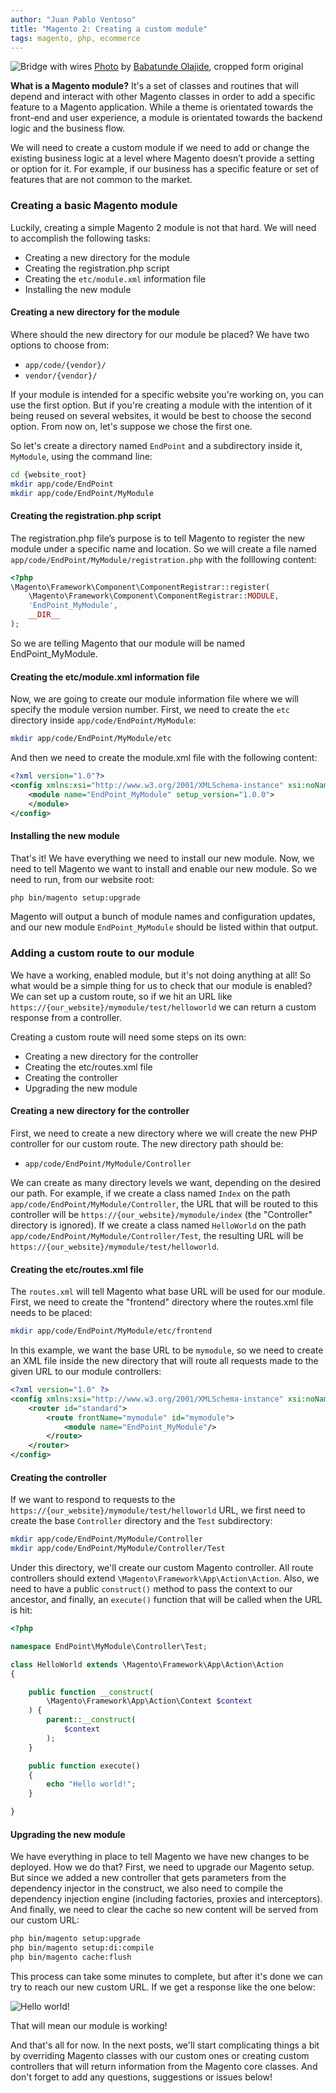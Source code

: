 ```yaml
---
author: "Juan Pablo Ventoso"
title: "Magento 2: Creating a custom module"
tags: magento, php, ecommerce
---
```


<img src="magento-2-creating-a-custom-module/bridge-wires.jpg" alt="Bridge with wires" /> [Photo](https://unsplash.com/photos/q4ZBGVzJskE) by [Babatunde Olajide](https://unsplash.com/@olajidetunde), cropped form original

<b>What is a Magento module?</b> It's a set of classes and routines that will depend and interact with other Magento classes in order to add a specific feature to a Magento application. While a theme is orientated towards the front-end and user experience, a module is orientated towards the backend logic and the business flow.

We will need to create a custom module if we need to add or change the existing business logic at a level where Magento doesn’t provide a setting or option for it. For example, if our business has a specific feature or set of features that are not common to the market.

### Creating a basic Magento module

Luckily, creating a simple Magento 2 module is not that hard. We will need to accomplish the following tasks:

* Creating a new directory for the module
* Creating the registration.php script
* Creating the `etc/module.xml` information file
* Installing the new module

#### Creating a new directory for the module

Where should the new directory for our module be placed? We have two options to choose from:

* `app/code/{vendor}/`
* `vendor/{vendor}/`

If your module is intended for a specific website you're working on, you can use the first option. But if you're creating a module with the intention of it being reused on several websites, it would be best to choose the second option. From now on, let's suppose we chose the first one.

So let's create a directory named `EndPoint` and a subdirectory inside it, `MyModule`, using the command line:

```bash
cd {website_root}
mkdir app/code/EndPoint
mkdir app/code/EndPoint/MyModule
```

#### Creating the registration.php script

The registration.php file’s purpose is to tell Magento to register the new module under a specific name and location.
So we will create a file named `app/code/EndPoint/MyModule/registration.php` with the folllowing content:

```php
<?php
\Magento\Framework\Component\ComponentRegistrar::register(
    \Magento\Framework\Component\ComponentRegistrar::MODULE,
    'EndPoint_MyModule',
    __DIR__
);
```

So we are telling Magento that our module will be named EndPoint_MyModule.

#### Creating the etc/module.xml information file

Now, we are going to create our module information file where we will specify the module version number. First, we need to create the `etc` directory inside `app/code/EndPoint/MyModule`:

```bash
mkdir app/code/EndPoint/MyModule/etc
```

And then we need to create the module.xml file with the following content:

```xml
<?xml version="1.0"?>
<config xmlns:xsi="http://www.w3.org/2001/XMLSchema-instance" xsi:noNamespaceSchemaLocation="urn:magento:framework:Module/etc/module.xsd">
    <module name="EndPoint_MyModule" setup_version="1.0.0">
    </module>
</config>
```

#### Installing the new module

That's it! We have everything we need to install our new module. Now, we need to tell Magento we want to install and enable our new module. So we need to run, from our website root:

```bash
php bin/magento setup:upgrade
```

Magento will output a bunch of module names and configuration updates, and our new module `EndPoint_MyModule` should be listed within that output.

### Adding a custom route to our module

We have a working, enabled module, but it's not doing anything at all! So what would be a simple thing for us to check that our module is enabled? We can set up a custom route, so if we hit an URL like `https://{our_website}/mymodule/test/helloworld` we can return a custom response from a controller.

Creating a custom route will need some steps on its own:

* Creating a new directory for the controller
* Creating the etc/routes.xml file
* Creating the controller
* Upgrading the new module

#### Creating a new directory for the controller

First, we need to create a new directory where we will create the new PHP controller for our custom route. The new directory path should be:

* `app/code/EndPoint/MyModule/Controller`

We can create as many directory levels we want, depending on the desired our path. For example, if we create a class named `Index` on the path `app/code/EndPoint/MyModule/Controller`, the URL that will be routed to this controller will be `https://{our_website}/mymodule/index` (the "Controller" directory is ignored). If we create a class named `HelloWorld` on the path `app/code/EndPoint/MyModule/Controller/Test`, the resulting URL will be `https://{our_website}/mymodule/test/helloworld`.

#### Creating the etc/routes.xml file

The `routes.xml` will tell Magento what base URL will be used for our module. First, we need to create the "frontend" directory where the routes.xml file needs to be placed:

```bash
mkdir app/code/EndPoint/MyModule/etc/frontend
```

In this example, we want the base URL to be `mymodule`, so we need to create an XML file inside the new directory that will route all requests made to the given URL to our module controllers:

```xml
<?xml version="1.0" ?>
<config xmlns:xsi="http://www.w3.org/2001/XMLSchema-instance" xsi:noNamespaceSchemaLocation="urn:magento:framework:App/etc/routes.xsd">
    <router id="standard">
        <route frontName="mymodule" id="mymodule">
            <module name="EndPoint_MyModule"/>
        </route>
    </router>
</config>
```

#### Creating the controller

If we want to respond to requests to the `https://{our_website}/mymodule/test/helloworld` URL, we first need to create the base `Controller` directory and the `Test` subdirectory:

```bash
mkdir app/code/EndPoint/MyModule/Controller
mkdir app/code/EndPoint/MyModule/Controller/Test
```

Under this directory, we'll create our custom Magento controller. All route controllers should extend `\Magento\Framework\App\Action\Action`. Also, we need to have a public `construct()` method to pass the context to our ancestor, and finally, an `execute()` function that will be called when the URL is hit:

```php
<?php

namespace EndPoint\MyModule\Controller\Test;

class HelloWorld extends \Magento\Framework\App\Action\Action
{

    public function __construct(
        \Magento\Framework\App\Action\Context $context
    ) {
        parent::__construct(
            $context
        );
    }

    public function execute()
    {
        echo "Hello world!";
    }

}
```

#### Upgrading the new module

We have everything in place to tell Magento we have new changes to be deployed. How we do that? First, we need to upgrade our Magento setup. But since we added a new controller that gets parameters from the dependency injector in the construct, we also need to compile the dependency injection engine (including factories, proxies and interceptors). And finally, we need to clear the cache so new content will be served from our custom URL:

```bash
php bin/magento setup:upgrade
php bin/magento setup:di:compile
php bin/magento cache:flush
```

This process can take some minutes to complete, but after it's done we can try to reach our new custom URL. If we get a response like the one below:

![Hello world!](magento-2-creating-a-custom-module/magento-hello-world-response.jpg)

That will mean our module is working!

And that's all for now. In the next posts, we'll start complicating things a bit by overriding Magento classes with our custom ones or creating custom controllers that will return information from the Magento core classes. And don't forget to add any questions, suggestions or issues below!